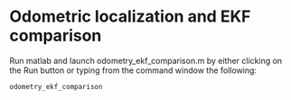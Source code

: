 # Odometric localization and EKF comparison
Run matlab and launch odometry_ekf_comparison.m by either clicking on the Run
button or typing from the command window the following:
```
odometry_ekf_comparison
```

